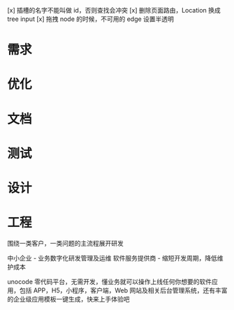 [x] 插槽的名字不能叫做 id，否则查找会冲突
[x] 删除页面路由，Location 换成 tree input
[x] 拖拽 node 的时候，不可用的 edge 设置半透明

# 需求

# 优化

# 文档

# 测试

# 设计

# 工程


围绕一类客户，一类问题的主流程展开研发

中小企业 - 业务数字化研发管理及运维
软件服务提供商 - 缩短开发周期，降低维护成本

unocode 零代码平台，无需开发，懂业务就可以操作上线任何你想要的软件应用，包括 APP，H5，小程序，客户端，Web 网站及相关后台管理系统，还有丰富的企业级应用模板一键生成，快来上手体验吧